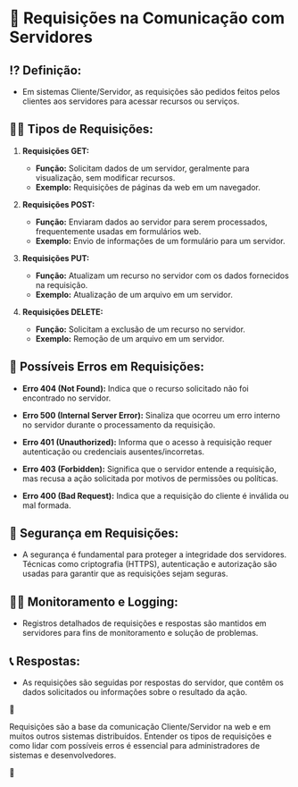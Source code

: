 # 📢 Requisições na Comunicação com Servidores

## ⁉ **Definição:**

- Em sistemas Cliente/Servidor, as requisições são pedidos feitos pelos clientes aos servidores para acessar recursos ou serviços.

## 🧩📢 **Tipos de Requisições:**

1. **Requisições GET:**

   - **Função:** Solicitam dados de um servidor, geralmente para visualização, sem modificar recursos.
   - **Exemplo:** Requisições de páginas da web em um navegador.

2. **Requisições POST:**

   - **Função:** Enviaram dados ao servidor para serem processados, frequentemente usadas em formulários web.
   - **Exemplo:** Envio de informações de um formulário para um servidor.

3. **Requisições PUT:**

   - **Função:** Atualizam um recurso no servidor com os dados fornecidos na requisição.
   - **Exemplo:** Atualização de um arquivo em um servidor.

4. **Requisições DELETE:**

   - **Função:** Solicitam a exclusão de um recurso no servidor.
   - **Exemplo:** Remoção de um arquivo em um servidor.

## 🛑 **Possíveis Erros em Requisições:**

- **Erro 404 (Not Found):** Indica que o recurso solicitado não foi encontrado no servidor.

- **Erro 500 (Internal Server Error):** Sinaliza que ocorreu um erro interno no servidor durante o processamento da requisição.

- **Erro 401 (Unauthorized):** Informa que o acesso à requisição requer autenticação ou credenciais ausentes/incorretas.

- **Erro 403 (Forbidden):** Significa que o servidor entende a requisição, mas recusa a ação solicitada por motivos de permissões ou políticas.

- **Erro 400 (Bad Request):** Indica que a requisição do cliente é inválida ou mal formada.

## 🔐 **Segurança em Requisições:**

- A segurança é fundamental para proteger a integridade dos servidores. Técnicas como criptografia (HTTPS), autenticação e autorização são usadas para garantir que as requisições sejam seguras.

## 🦸‍♀️ **Monitoramento e Logging:**

- Registros detalhados de requisições e respostas são mantidos em servidores para fins de monitoramento e solução de problemas.

## 📞 **Respostas:**

- As requisições são seguidas por respostas do servidor, que contêm os dados solicitados ou informações sobre o resultado da ação.

📌

Requisições são a base da comunicação Cliente/Servidor na web e em muitos outros sistemas distribuídos. Entender os tipos de requisições e como lidar com possíveis erros é essencial para administradores de sistemas e desenvolvedores.

📌
